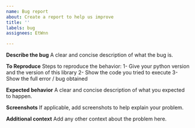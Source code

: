 ```yaml
---
name: Bug report
about: Create a report to help us improve
title: ''
labels: bug
assignees: EtWnn

---
```


**Describe the bug**
A clear and concise description of what the bug is.

**To Reproduce**
Steps to reproduce the behavior:
1- Give your python version and the version of this library
2- Show the code you tried to execute
3- Show the full error / bug obtained

**Expected behavior**
A clear and concise description of what you expected to happen.

**Screenshots**
If applicable, add screenshots to help explain your problem.

**Additional context**
Add any other context about the problem here.
